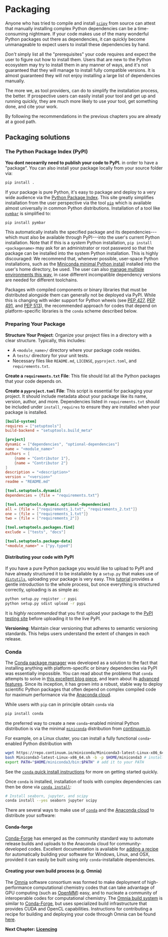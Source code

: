 # Packaging

Anyone who has tried to compile and install [`scipy`](http://scipy.org/) from source can attest that manually installing complex Python dependencies can be a time-consuming nightmare.
If your code makes use of the many wonderful Python packages out there as dependencies, it can quickly become unmanageable to expect users to install these dependencies by hand.

*Don't* simply list all the "prerequisites" your code requires and expect the user to figure out how to install them.
Users that are new to the Python ecosystem may try to install them in any manner of ways, and it's not guaranteed that they will manage to install fully compatible versions.
It is almost guaranteed they will not enjoy installing a large list of dependencies manually.

The more we, as tool providers, can do to simplify the installation process, the better.
If prospective users can easily install your tool and get up and running quickly, they are much more likely to use your tool, get something done, and cite your work.

By following the recommendations in the previous chapters you are already at a good path.

## Packaging solutions

### The Python Package Index (PyPI)

**You dont necearrily need to publish your code to PyPI.** in order to have a "package". You can also install your package locally from your source folder via:
```bash
pip install .
```

If your package is pure Python, it's easy to package and deploy to a very wide audience via the [Python Package Index](https://pypi.python.org/pypi).
This site greatly simplifies installation from the user perspective via the tool [`pip`](https://pip.pypa.io) which is available almost universally in common Python distributions.
Installation of a tool like [`pymbar`](https://github.com/choderalab/pymbar) is simplified to:
```bash
pip install pymbar
```
This automatically installs the specified package and its dependencies---which must also be available through PyPI---into the user's current Python installation.
Note that if this is a *system* Python installation, `pip install <packagename>` may ask for an administrator or root password so that the package can be installed into the system Python installation.
This is highly discouraged: We recommend that, whenever possible, user-space Python installations, such as the [Miniconda minimal Python install](http://conda.pydata.org/miniconda.html) installed into the user's home directory, be used.
The user can also [manage multiple environments this way](http://conda.pydata.org/docs/using/envs.html), in case different incompatible dependency versions are needed for different toolchains.

Packages with compiled components or binary libraries that must be distributed alongside them can generally not be deployed via PyPI.
While this is changing with wider support for Python wheels (see [PEP 427](https://www.python.org/dev/peps/pep-0427/), [PEP 491](https://www.python.org/dev/peps/pep-0491/), and [PEP 513](https://www.python.org/dev/peps/pep-0513/)), the recommended approach for codes that depend on platform-specific libraries is the `conda` scheme described below.

### Preparing Your Package
**Structure Your Project**: Organize your project files in a directory with a clear structure. Typically, this includes:
   - A `<module_name>/` directory where your package code resides.
   - A `tests/` directory for your unit tests.
   - Necessary files like `README.md`, `LICENSE`, `pyproject.toml`, and `requirements.txt`.

**Create a `requirements.txt` File**: This file should list all the Python packages that your code depends on.

**Create a `pyproject.toml` File**: This script is essential for packaging your project. It should include metadata about your package like its name, version, author, and more. Dependencies listed in `requirements.txt` should be included under `install_requires` to ensure they are installed when your package is installed.
```toml
[build-system]
requires = ["setuptools"]
build-backend = "setuptools.build_meta"

[project]
dynamic = ["dependencies", "optional-dependencies"]
name = "<module_name>"
authors = [
    {name = "Contributor 1"},
    {name = "Contributor 2"}
]
description = "<description>"
version = "<version>"
readme = "README.md"

[tool.setuptools.dynamic]
dependencies = {file = "requirements.txt"}

[tool.setuptools.dynamic.optional-dependencies]
all = {file = ["requirements_1.txt", "requirements_2.txt"]}
one = {file = ["requirements_1.txt"]}
two = {file = ["requirements_2"]}

[tool.setuptools.packages.find]
exclude = ["tests", "docs"]

[tool.setuptools.package-data]
"<module_name>" = ["py.typed"]
```

#### Distributing your code with PyPI

If you have a pure Python package you would like to upload to PyPI and have already structured it to be installable by a `setup.py` that makes use of [`distutils`](https://docs.python.org/3/library/distutils.html), uploading your package is very easy.
This [tutorial](https://packaging.python.org/tutorials/packaging-projects/) provides a gentle introduction to the whole process, but once everything is structured correctly, uploading is as simple as:
```bash
python setup.py register -r pypi
python setup.py sdist upload -r pypi
```
It is *highly recommended* that you first upload your package to the [PyPI testing site](https://testpypi.python.org) before uploading it to the live PyPI.

**Versioning**: Maintain clear versioning that adheres to semantic versioning standards. This helps users understand the extent of changes in each release.

### Conda

The [Conda package manager](http://conda.pydata.org) was developed as a solution to the fact that installing anything with platform-specific or binary dependencies via PyPI was essentially impossible.
You can read about the problems that `conda` attempts to solve in [this excellent blog piece](https://www.continuum.io/blog/developer-blog/python-packages-and-environments-conda), and learn about its [advanced](https://www.continuum.io/blog/developer/advanced-features-conda-part-1) [features](https://www.continuum.io/blog/developer/advanced-features-conda-part-2).
Since its inception, it has grown into a robust, stable way to deploy scientific Python packages that often depend on complex compiled code for maximum performance via the [Anaconda cloud](https://anaconda.org).

While users with `pip` can in principle obtain `conda` via
```bash
pip install conda
```
the preferred way to create a new `conda`-enabled minimal Python distribution is via the minimal [`miniconda`](http://conda.pydata.org/miniconda.html) distribution from [continuum.io](https://www.continuum.io/downloads).

For example, on a Linux cluster, you can install a fully functional `conda`-enabled Python distribution with
```bash
wget https://repo.continuum.io/miniconda/Miniconda3-latest-Linux-x86_64.sh # fetch miniconda installer
bash Miniconda3-latest-Linux-x86_64.sh -b -p $HOME/miniconda3 # install it automatically
export PATH="$HOME/miniconda3/bin:$PATH" # add it to your PATH
```
See the [`conda` quick install instructions](http://conda.pydata.org/docs/install/quick.html) for more on getting started quickly.

Once `conda` is installed, installation of tools with complex dependencies can then be done via [`conda install`](http://conda.pydata.org/docs/using/pkgs.html#install-a-package):
```bash
# Install seaborn, jupyter, and scipy
conda install --yes seaborn jupyter scipy
```

There are several ways to make use of [`conda`](http://conda.pydata.org) and the [Anaconda cloud](https://anaconda.org) to distribute your software:

#### Conda-forge

[Conda-Forge](https://conda-forge.github.io/) has emerged as the community standard way to automate release builds and uploads to the Anaconda cloud for community-developed codes.
Excellent documentation is available for [adding a recipe](https://conda-forge.github.io/#add_recipe) for automatically building your software for Windows, Linux, and OSX, provided it can easily be built using only `conda`-installable dependencies.

#### Creating your own build process (e.g. Omnia)

The [Omnia](http://www.omnia.md/) software consortium was formed to make deployment of high-performance computational chemistry codes that can take advantage of GPU computing (such as [OpenMM](http://openmm.org)) easy, and to nucleate a community of interoperable codes for computational chemistry.
The [Omnia build system](https://github.com/omnia-md/conda-recipes/blob/master/README.md) is similar to [Conda-Forge](https://conda-forge.github.io/), but uses specialized build infrastructure that provides CUDA and OpenCL capabilities.
Instructions for contributing a recipe for building and deploying your code through Omnia can be found [here](https://github.com/omnia-md/conda-recipes/blob/master/README.md#contributing-a-recipe).

__Next Chapter:__ [__Licencing__](/LICENCING.md)